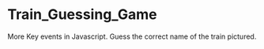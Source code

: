 # Train_Guessing_Game
More Key events in Javascript.  Guess the correct name of the train pictured.
